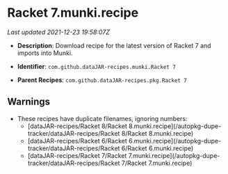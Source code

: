 # Racket 7.munki.recipe

_Last updated 2021-12-23 19:58:07Z_

- **Description**: Download recipe for the latest version of Racket 7 and imports into Munki.

- **Identifier**: `com.github.dataJAR-recipes.munki.Racket 7`

- **Parent Recipes**: `com.github.dataJAR-recipes.pkg.Racket 7`

## Warnings

- These recipes have duplicate filenames, ignoring numbers:
    - [dataJAR-recipes/Racket 8/Racket 8.munki.recipe](/autopkg-dupe-tracker/dataJAR-recipes/Racket 8/Racket 8.munki.recipe)
    - [dataJAR-recipes/Racket 6/Racket 6.munki.recipe](/autopkg-dupe-tracker/dataJAR-recipes/Racket 6/Racket 6.munki.recipe)
    - [dataJAR-recipes/Racket 7/Racket 7.munki.recipe](/autopkg-dupe-tracker/dataJAR-recipes/Racket 7/Racket 7.munki.recipe)